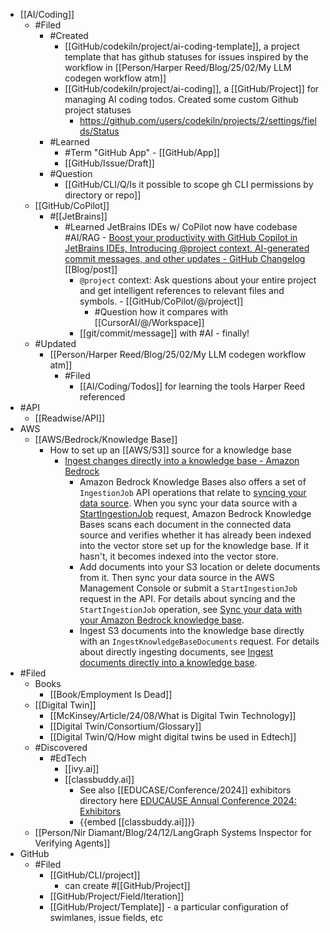- [[AI/Coding]]
	- #Filed
		- #Created
			- [[GitHub/codekiln/project/ai-coding-template]], a project template that has github statuses for issues inspired by the workflow in [[Person/Harper Reed/Blog/25/02/My LLM codegen workflow atm]]
			- [[GitHub/codekiln/project/ai-coding]], a [[GitHub/Project]] for managing AI coding todos. Created some custom Github project statuses
				- https://github.com/users/codekiln/projects/2/settings/fields/Status
		- #Learned
			- #Term "GitHub App" - [[GitHub/App]]
			- [[GitHub/Issue/Draft]]
		- #Question
			- [[GitHub/CLI/Q/Is it possible to scope gh CLI permissions by directory or repo]]
	- [[GitHub/CoPilot]]
		- #[[JetBrains]]
			- #Learned JetBrains IDEs w/ CoPilot now have codebase #AI/RAG - [Boost your productivity with GitHub Copilot in JetBrains IDEs, Introducing @project context, AI-generated commit messages, and other updates - GitHub Changelog](https://github.blog/changelog/2025-02-19-boost-your-productivity-with-github-copilot-in-jetbrains-ides-introducing-project-context-ai-generated-commit-messages-and-other-updates/) [[Blog/post]]
				- `@project` context: Ask questions about your entire project and get intelligent references to relevant files and symbols. - [[GitHub/CoPilot/@/project]]
					- #Question how it compares with [[CursorAI/@/Workspace]]
				- [[git/commit/message]] with #AI - finally!
	- #Updated
		- [[Person/Harper Reed/Blog/25/02/My LLM codegen workflow atm]]
			- #Filed
				- [[AI/Coding/Todos]] for learning the tools Harper Reed referenced
- #API
	- [[Readwise/API]]
- AWS
	- [[AWS/Bedrock/Knowledge Base]]
		- How to set up an [[AWS/S3]] source for a knowledge base
			- [Ingest changes directly into a knowledge base - Amazon Bedrock](https://docs.aws.amazon.com/bedrock/latest/userguide/kb-direct-ingestion.html)
				- Amazon Bedrock Knowledge Bases also offers a set of `IngestionJob` API operations that relate to [syncing your data source](https://docs.aws.amazon.com/bedrock/latest/userguide/kb-data-source-sync-ingest.html). When you sync your data source with a [StartIngestionJob](https://docs.aws.amazon.com/bedrock/latest/APIReference/API_agent_StartIngestionJob.html) request, Amazon Bedrock Knowledge Bases scans each document in the connected data source and verifies whether it has already been indexed into the vector store set up for the knowledge base. If it hasn't, it becomes indexed into the vector store.
				- Add documents into your S3 location or delete documents from it. Then sync your data source in the AWS Management Console or submit a `StartIngestionJob` request in the API. For details about syncing and the `StartIngestionJob` operation, see [Sync your data with your Amazon Bedrock knowledge base](./kb-data-source-sync-ingest.html).
				- Ingest S3 documents into the knowledge base directly with an `IngestKnowledgeBaseDocuments` request. For details about directly ingesting documents, see [Ingest documents directly into a knowledge base](./kb-direct-ingestion-add.html).
- #Filed
	- Books
		- [[Book/Employment Is Dead]]
	- [[Digital Twin]]
		- [[McKinsey/Article/24/08/What is Digital Twin Technology]]
		- [[Digital Twin/Consortium/Glossary]]
		- [[Digital Twin/Q/How might digital twins be used in Edtech]]
	- #Discovered
		- #EdTech
			- [[ivy.ai]]
			- [[classbuddy.ai]]
				- See also [[EDUCASE/Conference/2024]] exhibitors directory here [EDUCAUSE Annual Conference 2024: Exhibitors](https://s23.a2zinc.net/clients/EDUCAUSE/E24/public/Exhibitors.aspx?SubCatID=186)
				- {{embed [[classbuddy.ai]]}}
	- [[Person/Nir Diamant/Blog/24/12/LangGraph Systems Inspector for Verifying Agents]]
- GitHub
	- #Filed
		- [[GitHub/CLI/project]]
			- can create #[[GitHub/Project]]
		- [[GitHub/Project/Field/Iteration]]
		- [[GitHub/Project/Template]] - a particular configuration of swimlanes, issue fields, etc